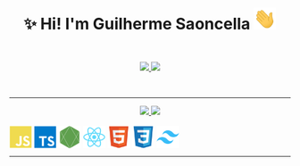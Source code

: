<h1 align="center">
  ✨ Hi! I'm Guilherme Saoncella
  <img src="./waving-hand.gif" width="40px">
</h1><br/>

<p align="center">
  <a href="https://www.linkedin.com/in/guilherme-saoncella/">
  <img src="https://img.shields.io/badge/LinkedIn-0077B5?style=for-the-badge&logo=linkedin&logoColor=white">
  </a>
   
  <a href="mailto:guisaoncella@gmail.com">
  <img src="https://img.shields.io/badge/Gmail-D14836?style=for-the-badge&logo=gmail&logoColor=white">
  </a>
</p><br/>
<hr/>

<div align="center">
  <a href="https://github.com/guisaoncella">
  <img height="160em" src="https://github-readme-stats.vercel.app/api?theme=radical&username=guisaoncella&show_icons=true&include_all_commits=true&count_private=true"/>
  <img height="160em" src="https://github-readme-stats.vercel.app/api/top-langs/?theme=radical&username=guisaoncella&layout=compact&langs_count=5"/>
</div>
  
<div align="center" style="display: inline-block"><br/>
  <img align="center" alt="Javascript" height="40" width="40" src="https://raw.githubusercontent.com/devicons/devicon/master/icons/javascript/javascript-plain.svg">
  <img align="center" alt="Typescript" height="40" width="40" src="https://raw.githubusercontent.com/devicons/devicon/master/icons/typescript/typescript-plain.svg">
  <img align="center" alt="Node" height="40" width="40" src="https://raw.githubusercontent.com/devicons/devicon/master/icons/nodejs/nodejs-plain.svg">
  <img align="center" alt="React" height="40" width="40" src="https://raw.githubusercontent.com/devicons/devicon/master/icons/react/react-original.svg">
  <img align="center" alt="HTML" height="40" width="40" src="https://raw.githubusercontent.com/devicons/devicon/master/icons/html5/html5-original.svg">
  <img align="center" alt="CSS" height="40" width="40" src="https://raw.githubusercontent.com/devicons/devicon/master/icons/css3/css3-original.svg">
  <img align="center" alt="Tailwind" height="40" width="40" src="https://raw.githubusercontent.com/devicons/devicon/refs/heads/master/icons/tailwindcss/tailwindcss-original.svg">
</div><br/>

<!-- ![github contribution grid snake animation](https://raw.githubusercontent.com/guisaoncella/guisaoncella/output/github-snake-dark.svg) -->
<hr/> 
